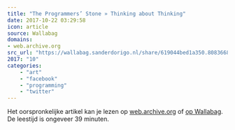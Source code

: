 ```yaml
---
title: "The Programmers’ Stone » Thinking about Thinking"
date: 2017-10-22 03:29:58
icon: article
source: Wallabag
domains:
- web.archive.org
src_url: "https://wallabag.sanderdorigo.nl/share/619044bed1a350.80836686"
2017: "10"
categories:
    - "art"
    - "facebook"
    - "programming"
    - "twitter"
---
```

Het oorspronkelijke artikel kan je lezen op [web.archive.org](https://web.archive.org/web/20170610210620/http://the-programmers-stone.com/the-original-talks/day-1-thinking-about-thinking/) of [op Wallabag](https://wallabag.sanderdorigo.nl/share/619044bed1a350.80836686). De leestijd is ongeveer 39 minuten.